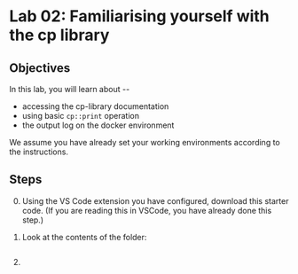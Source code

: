 # Lab 02: Familiarising yourself with the cp library

## Objectives

In this lab, you will learn about --

* accessing the cp-library documentation
* using basic `cp::print` operation
* the output log on the docker environment

We assume you have already set your working environments according to the  instructions.

## Steps

0. Using the VS Code extension you have configured, download this starter code. (If you are reading this in VSCode, you have already done this step.)

1. Look at the contents of the folder:
   ```sh
   ```
2. 